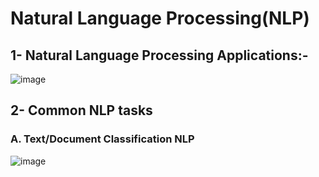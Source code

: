 # Natural Language Processing(NLP)

## 1- Natural Language Processing Applications:-

![image](https://user-images.githubusercontent.com/112492310/209517167-310e7255-c3d4-40fe-bc24-3d05a91c42e2.png)

## 2- Common NLP tasks

### **A. Text/Document Classification NLP**
![image](https://user-images.githubusercontent.com/112492310/209517841-511c0e47-2a47-42dd-9df0-468d9801fbde.png)
